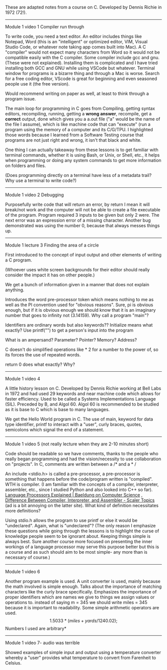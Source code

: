 These are adapted notes from a course on C. Developed by Dennis Richie in 1972 (72!). 

---
Module 1 video 1 Compiler run through

To write code, you need a text editor. An editor includes things like Notepad, Word (this is an "intelligent" or optimized editor, VIM, Visual Studio Code, or whatever note taking app comes built into Mac). A C "compiler" would not expect many characters from Word so it would not be compatible easily with the C compiler. Some compiler include gcc and gnu. (These were not explained). Installing them is complicated and I have tried installing both GCC and GNU while using VSCode but whatever. Terminal window for programs is a bizarre thing and through a Mac is worse. Search for a free coding editor, VScode is great for beginning and even seasoned people use it (the free version). 

Would recommend writing on paper as well, at least to think through a program issue. 

The main loop for programming in C goes from Compiling, getting syntax editors, recompiling, running, getting a **wrong answer**, recompile, get a **correct** output, done which gives you a a.out file ("a" would be the name of the file I assume), which is like machine code that can "execute" (run a program using the memory of a computer and its C/G/TPU. I highlighted those words because I learned from a Software Testing course that programs are not just right and wrong, it isn't that black and white. 

One thing I can actually takeaway from these lessons is to get familiar with terminal commands, whether it is using Bash, or Unix, or Shell, etc., it helps when programming or doing any system commands to get more information on folders and files.

(Does programming directly on a terminal have less of a metadata trail? Why use a terminal to write code?)

---

Module 1 video 2 Debugging

Purposefully write code that will return an error, by return I mean it will break/not work and the computer will not be able to create a file executable of the program.  Program required 3 inputs to be given but only 2 were. The next error was an expression error of a missing character. Another bug demonstrated was using the number 0, because that always messes things up. 

---

Module 1 lecture 3 Finding the area of a circle

First introduced to the concept of input output and other elements of writing a C program. 

(Whoever uses white screen backgrounds for their editor should really consider the impact it has on other people.) 

We get a bunch of information given in a manner that does not explain anything. 

Introduces the word pre-processor token which means nothing to me as well as the PI convention used for "obvious reasons". Sure, pi is obvious enough, but if it is obvious enough we should know that it is an imaginary number that goes to infinity not (3.14159). Why call a program "main"? 

Identifiers are ordinary words but also keywords??
Initialize means what exactly?
Use printf("") to get a person's input into the program

What is an ampersand?
Parameter? Pointer? Memory? Address?

C doesn't do simplified operations like * 2 for a number to the power of, so its forces the use of repeated words.

return 0 does what exactly? Why?

---
Module 1 video 4

A little history lesson on C. Developed by Dennis Richie working at Bell Labs in 1972 and  had used 29 keywords and near machine code which allows for faster efficiency. Used to be called a Systems Implementations Language (SIL). Preceded by B, and Algol 60. Algol 60 is recommended to be studied as it is base to C which is base to many languages. 

We get the Hello World program in C. The use of main, keyword for data type identifier, printf to interact with a "user", curly braces, quotes, semicolons which signal the end of a statement. 

---

Module 1 video 5 (not really lecture when they are 2-10 minutes short)

Code should be readable so we have comments, thanks to the people who really began programming and had the vision/necessity to use collaboration on "projects". In C, comments are written between a /* and a * / 

An include <stdio.h> is called a pre-processor, a pre-processor is something that happens before the code/program written is "compiled". WTH is compiler. (I am familiar with the concepts of a compiler, interpreter, assembler, etc., since I studied Python and also looked into C++ so far). [Language Processors Explained | Baeldung on Computer Science](https://www.baeldung.com/cs/assembler-compiler-interpreter) , [Difference Between Compiler, Interpreter, and Assembler - Scaler Topics](https://www.scaler.com/topics/difference-between-compiler-interpreter-and-assembler/) (ad is a bit annoying on the latter site). What kind of definition necessitates more definitions?

Using stdio.h allows the program to use printf or else it would be "undeclared". Again, what is "undeclared"? (The only reason I emphasize these questions while going through the lessons is to highlight the curse of knowledge people seem to be ignorant about. Keeping things simple is always best. Sure another course more focused on presenting the inner workings of a language processor may serve this purpose better but this is a course and as such should aim to be most simple- any more than is necessary of course.)

---

Module 1 video 6

Another program example is used. A unit converter is used, mainly because the math involved is simple enough. Talks about the importance of matching characters like the curly brace specifically. Emphasizes the importance of proper identifiers which are names we give to things we assign values or operations to. instead of saying m = 345 we should write miles = 345 because it is important to readability. Some simple arithmetic operators are used. $$ 1.5033 * (miles + yards / 1240.02);$$
Numbers I used are arbitrary*

---

Module 1 video 7- audio was terrible

Showed examples of simple input and output using a temperature converter whereby a "user" provides what temperature to convert from Farenheit to Celsius.